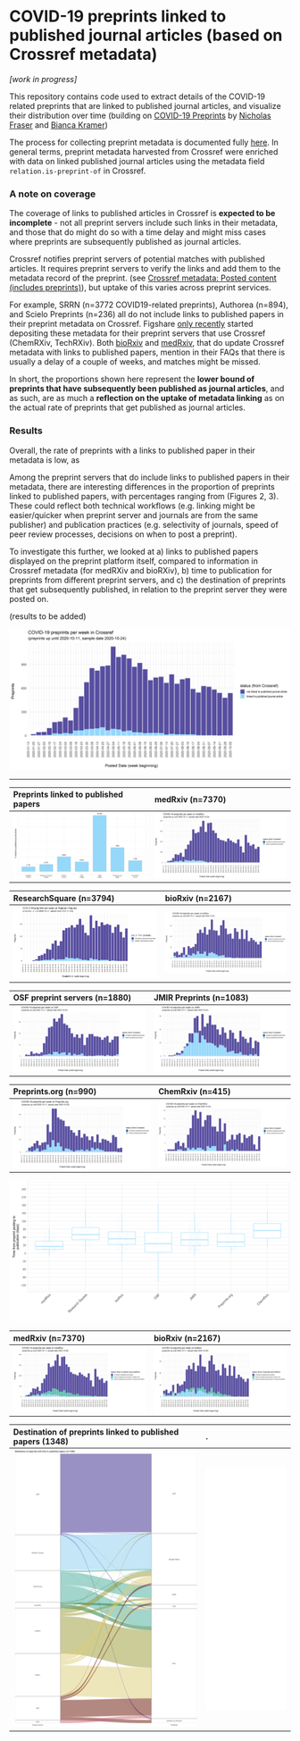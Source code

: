 # COVID-19 preprints linked to published journal articles (based on Crossref metadata)

*[work in progress]*

This repository contains code used to extract details of the COVID-19 related preprints that are linked to published journal articles, and visualize their distribution over time (building on [COVID-19 Preprints](https://github.com/nicholasmfraser/covid19_preprints) by [Nicholas Fraser](https://orcid.org/0000-0002-7582-6339) and [Bianca Kramer](https://orcid.org/0000-0002-5965-6560))


The process for collecting preprint metadata is documented fully [here](covid19_preprints_published.Rmd). In general terms, preprint metadata harvested from Crossref were enriched with data on linked published journal articles using the metadata field `relation.is-preprint-of` in Crossref.  

### A note on coverage
The coverage of links to published articles in Crossref is **expected to be incomplete** - not all preprint servers include such links in their metadata, and those that do might do so with a time delay and might miss cases where preprints are subsequently published as journal articles. 

Crossref notifies preprint servers of potential matches with published articles. It requires preprint servers to verify the links and add them to the metadata record of the preprint. 
(see [Crossref metadata: Posted content (includes preprints)](https://support.crossref.org/hc/en-us/articles/213126346-Posted-content-includes-preprints#assoc)), but uptake of this varies across preprint services.

For example, SRRN (n=3772 COVID19-related preprints), Authorea (n=894), and Scielo Preprints (n=236) all do not include links to published papers in their preprint metadata on Crossref. Figshare [only recently](https://twitter.com/figshare/status/1277516684358803461) started depositing these metadata for their preprint servers that use Crossref (ChemRXiv, TechRXiv). Both [bioRxiv](https://www.biorxiv.org/about/FAQ) and [medRxiv](https://www.medrxiv.org/about/FAQ), that do update Crossref metadata with links to published papers, mention in their FAQs that there is usually a delay of a couple of weeks, and matches might be missed. 

In short, the proportions shown here represent the **lower bound of preprints that have subsequently been published as journal articles**, and as such, are as much a **reflection on the uptake of metadata linking** as on the actual rate of preprints that get published as journal articles.

### Results
Overall, the rate of preprints with a links to published paper in their metadata is low,  as  

Among the preprint servers that do include links to published papers in their metadata, there are interesting differences in the proportion of preprints linked to published papers, with percentages ranging from  (Figures 2, 3). These could reflect both technical workflows (e.g. linking  might be easier/quicker when preprint server and journals are from the same publisher) and publication practices (e.g. selectivity of journals, speed of peer review processes, decisions on when to post a preprint).

To investigate this further, we looked at a) links to published papers displayed on the preprint platform itself, compared to information in Crossref metadata (for medRXiv and bioRXiv), b) time to publication for preprints from different preprint servers, and c) the destination of preprints that get subsequently published, in relation to the preprint server they were posted on. 

(results to be added)

![](outputs/figures/preprints_published/covid19_preprints_published_week.png)

-----------------------------------------------------------------------------------------------

Preprints linked to published papers | medRxiv (n=7370)
:--------------------------|:----------------------------|
![percentage of preprints linked to published papers](outputs/figures/preprints_published/covid19_preprints_published_percentage.png) | ![COVID-19 preprints per week - medRxiv](outputs/figures/preprints_published/covid19_preprints_published_medRxiv_week.png)

ResearchSquare (n=3794) | bioRxiv (n=2167)
:--------------------------|:----------------------------|
![COVID-19 preprints per week - ResearchSquare](outputs/figures/preprints_published/covid19_preprints_published_Research%20Square_week.png) | ![COVID-19 preprints per week - bioRxiv](outputs/figures/preprints_published/covid19_preprints_published_bioRxiv_week.png) 

OSF preprint servers (n=1880) | JMIR Preprints (n=1083) 
:--------------------------|:----------------------------|
![COVID-19 preprints per week - OSF](outputs/figures/preprints_published/covid19_preprints_published_OSF_week.png) | ![COVID-19 preprints per week - JMIR](outputs/figures/preprints_published/covid19_preprints_published_JMIR_week.png)

Preprints.org (n=990) | ChemRxiv (n=415)
:--------------------------|:----------------------------|
![COVID-19 preprints per week - Preprints.org](outputs/figures/preprints_published/covid19_preprints_published_Preprints.org_week.png) | ![COVID-19 preprints per week - ChemRXiv](outputs/figures/preprints_published/covid19_preprints_published_ChemRxiv_week.png)

![days to publish](outputs/figures/days_to_publish/days_to_publish_sources.png)


medRxiv (n=7370) | bioRxiv (n=2167)
:--------------------------|:----------------------------|
![COVID-19 preprints per week - medRxiv](outputs/figures/CSHL_comparison/covid19_preprints_published_compare_Crossref_medRxiv_week.png) | ![COVID-19 preprints per week - bioRxiv](outputs/figures/CSHL_comparison/covid19_preprints_published_compare_Crossref_bioRxiv_week.png)

Destination of preprints linked to published papers (1348)|.
:----------------------------|:--------------------------|
![preprint_destination](outputs/figures/destination/covid19_preprints_destination.png) | ![empty](outputs/figures/destination/empty.png)



